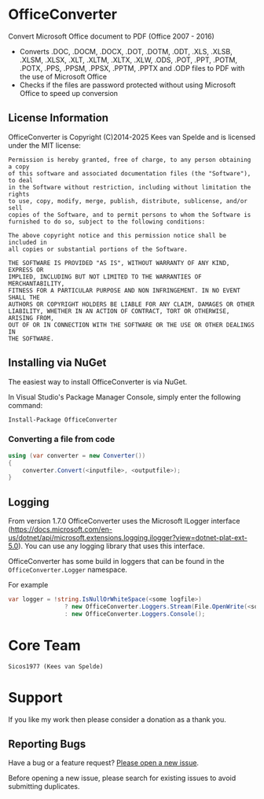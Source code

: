 OfficeConverter
===============

Convert Microsoft Office document to PDF (Office 2007 - 2016)

  - Converts .DOC, .DOCM, .DOCX, .DOT, .DOTM, .ODT, .XLS, .XLSB, .XLSM, .XLSX, .XLT, .XLTM, .XLTX, .XLW, .ODS, .POT, .PPT, .POTM, .POTX, .PPS, .PPSM, .PPSX, .PPTM, .PPTX and .ODP files to PDF with the use of Microsoft Office
  - Checks if the files are password protected without using Microsoft Office to speed up conversion

## License Information

OfficeConverter is Copyright (C)2014-2025 Kees van Spelde and is licensed under the MIT license:

    Permission is hereby granted, free of charge, to any person obtaining a copy
    of this software and associated documentation files (the "Software"), to deal
    in the Software without restriction, including without limitation the rights
    to use, copy, modify, merge, publish, distribute, sublicense, and/or sell
    copies of the Software, and to permit persons to whom the Software is
    furnished to do so, subject to the following conditions:

    The above copyright notice and this permission notice shall be included in
    all copies or substantial portions of the Software.

    THE SOFTWARE IS PROVIDED "AS IS", WITHOUT WARRANTY OF ANY KIND, EXPRESS OR
    IMPLIED, INCLUDING BUT NOT LIMITED TO THE WARRANTIES OF MERCHANTABILITY,
    FITNESS FOR A PARTICULAR PURPOSE AND NON INFRINGEMENT. IN NO EVENT SHALL THE
    AUTHORS OR COPYRIGHT HOLDERS BE LIABLE FOR ANY CLAIM, DAMAGES OR OTHER
    LIABILITY, WHETHER IN AN ACTION OF CONTRACT, TORT OR OTHERWISE, ARISING FROM,
    OUT OF OR IN CONNECTION WITH THE SOFTWARE OR THE USE OR OTHER DEALINGS IN
    THE SOFTWARE.

## Installing via NuGet

The easiest way to install OfficeConverter is via NuGet.

In Visual Studio's Package Manager Console, simply enter the following command:

    Install-Package OfficeConverter 

### Converting a file from code

```csharp
using (var converter = new Converter())
{
    converter.Convert(<inputfile>, <outputfile>);
}
```

## Logging

From version 1.7.0 OfficeConverter uses the Microsoft ILogger interface (https://docs.microsoft.com/en-us/dotnet/api/microsoft.extensions.logging.ilogger?view=dotnet-plat-ext-5.0). You can use any logging library that uses this interface.

OfficeConverter has some build in loggers that can be found in the ```OfficeConverter.Logger``` namespace. 

For example

```csharp
var logger = !string.IsNullOrWhiteSpace(<some logfile>)
                ? new OfficeConverter.Loggers.Stream(File.OpenWrite(<some logfile>))
                : new OfficeConverter.Loggers.Console();
```

Core Team
=========
    Sicos1977 (Kees van Spelde)

Support
=======
If you like my work then please consider a donation as a thank you.

## Reporting Bugs

Have a bug or a feature request? [Please open a new issue](https://github.com/Sicos1977/OfficeConverter/issues).

Before opening a new issue, please search for existing issues to avoid submitting duplicates.